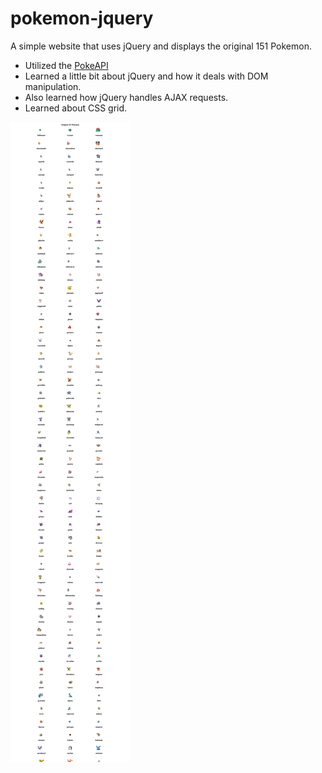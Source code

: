 # pokemon-jquery
A simple website that uses jQuery and displays the original 151 Pokemon.

- Utilized the [PokeAPI](https://pokeapi.co/)
- Learned a little bit about jQuery and how it deals with DOM manipulation.
- Also learned how jQuery handles AJAX requests.
- Learned about CSS grid.

<img src="images/pokemon-jquery.png"/>
